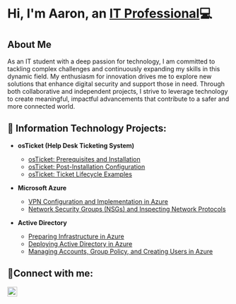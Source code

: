 <h1>Hi, I'm Aaron, an <a href="https://linkedin.com/in/aaron-roberson-67215a68/">IT Professional</a>💻</h1>

<h2>About Me</h2>
As an IT student with a deep passion for technology, I am committed to tackling complex challenges and continuously expanding my skills in this dynamic field. My enthusiasm for innovation drives me to explore new solutions that enhance digital security and support those in need. Through both collaborative and independent projects, I strive to leverage technology to create meaningful, impactful advancements that contribute to a safer and more connected world.

<h2>📝 Information Technology Projects:</h2>

- <b>osTicket (Help Desk Ticketing System)</b>
  - [osTicket: Prerequisites and Installation](https://github.com/aaronsethroberson/osticket-prereqs)
  - [osTicket: Post-Installation Configuration](https://github.com/aaronsethroberson/post-install-config)
  - [osTicket: Ticket Lifecycle Examples](https://github.com/aaronsethroberson/ticket-lifecycle)
    
- <b>Microsoft Azure</b>
  - [VPN Configuration and Implementation in Azure](https://github.com/aaronsethroberson/vpn-azure)
  - [Network Security Groups (NSGs) and Inspecting Network Protocols](https://github.com/aaronsethroberson/azure-network-protocols)
    
- <b>Active Directory</b>
  - [Preparing Infrastructure in Azure](https://github.com/aaronsethroberson/pre-infrastructure)
  - [Deploying Active Directory in Azure](https://github.com/aaronsethroberson/deploy-active-directory)
  - [Managing Accounts, Group Policy, and Creating Users in Azure](https://github.com/aaronsethroberson/manage-accounts)

<h2>🤳Connect with me:</h2>

[<img align="left" alt="Josh | LinkedIn" width="22px" src="https://cdn.jsdelivr.net/npm/simple-icons@v3/icons/linkedin.svg" />][linkedin]

[linkedin]: https://linkedin.com/in/aaron-roberson-67215a68/
